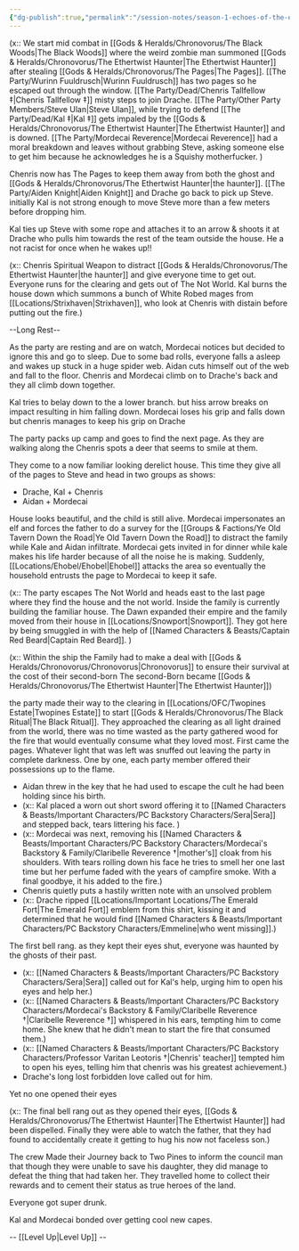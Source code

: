 ```yaml
---
{"dg-publish":true,"permalink":"/session-notes/season-1-echoes-of-the-ethertwist/session-01/","updated":"2025-06-11T21:24:53.590+01:00"}
---
```


(x:: We start mid combat in [[Gods & Heralds/Chronovorus/The Black Woods\|The Black Woods]] where the weird zombie man summoned [[Gods & Heralds/Chronovorus/The Ethertwist Haunter\|The Ethertwist Haunter]] after stealing [[Gods & Heralds/Chronovorus/The Pages\|The Pages]]. [[The Party/Wurinn Fuuldrusch\|Wurinn Fuuldrusch]] has two pages so he escaped out through the window. [[The Party/Dead/Chenris Tallfellow ‡\|Chenris Tallfellow ‡]] misty steps to join Drache. [[The Party/Other Party Members/Steve Ulan\|Steve Ulan]], while trying to defend [[The Party/Dead/Kal ‡\|Kal ‡]] gets impaled by the [[Gods & Heralds/Chronovorus/The Ethertwist Haunter\|The Ethertwist Haunter]] and is downed. [[The Party/Mordecai Reverence\|Mordecai Reverence]] had a moral breakdown and leaves without grabbing Steve, asking someone else to get him because he acknowledges he is a Squishy motherfucker. )

Chenris now has The Pages to keep them away from both the ghost and [[Gods & Heralds/Chronovorus/The Ethertwist Haunter\|the haunter]]. [[The Party/Aiden Knight\|Aiden Knight]] and Drache go back to pick up Steve. initially Kal is not strong enough to move Steve more than a few meters before dropping him.

Kal ties up Steve with some rope and attaches it to an arrow & shoots it at Drache who pulls him towards the rest of the team outside the house. He a not racist for once when he wakes up!! 

(x:: Chenris Spiritual Weapon to distract [[Gods & Heralds/Chronovorus/The Ethertwist Haunter\|the haunter]] and give everyone time to get out. Everyone runs for the clearing and gets out of The Not World. Kal burns the house down which summons a bunch of White Robed mages from [[Locations/Strixhaven\|Strixhaven]], who look at Chenris with distain before putting out the fire.)

--Long Rest--

As the party are resting and are on watch, Mordecai notices but decided to ignore this and go to sleep. Due to some bad rolls, everyone falls a asleep and wakes up stuck in a huge spider web. Aidan cuts himself out of the web and fall to the floor. Chenris and Mordecai climb on to Drache's back and they all climb down together. 

Kal tries to belay down to the a lower branch. but hiss arrow breaks on impact resulting in him falling down. Mordecai loses his grip and falls down but chenris manages to keep his grip on Drache

The party packs up camp and goes to find the next page. As they are walking along the Chenris spots a deer that seems to smile at them.

They come to a now familiar looking derelict house. This time they give all of the pages to Steve and head in two groups as shows:
- Drache, Kal + Chenris 
- Aidan + Mordecai

House looks beautiful, and the child is still alive. Mordecai impersonates an elf and forces the father to do a survey for the [[Groups & Factions/Ye Old Tavern Down the Road\|Ye Old Tavern Down the Road]] to distract the family while Kale and Aidan infiltrate. Mordecai gets invited in for dinner while kale makes his life harder because of all the noise he is making. Suddenly, [[Locations/Ehobel/Ehobel\|Ehobel]] attacks the area so eventually the household entrusts the page to Mordecai to keep it safe. 

(x:: The party escapes The Not World and heads east to the last page where they find the house and the not world. Inside the family is currently building the familiar house. The Dawn expanded their empire and the family moved from their house in [[Locations/Snowport\|Snowport]]. They got here by being smuggled in with the help of [[Named Characters & Beasts/Captain Red Beard\|Captain Red Beard]]. )

(x:: Within the ship the Family had to make a deal with [[Gods & Heralds/Chronovorus/Chronovorus\|Chronovorus]] to ensure their survival at the cost of their second-born The second-Born became [[Gods & Heralds/Chronovorus/The Ethertwist Haunter\|The Ethertwist Haunter]])

the party made their way to the clearing in [[Locations/OFC/Twopines Estate\|Twopines Estate]] to start [[Gods & Heralds/Chronovorus/The Black Ritual\|The Black Ritual]]. They approached the clearing as all light drained from the world, there was no time wasted as the party gathered wood for the fire that would eventually consume what they loved most. First came the pages. Whatever light that was left was snuffed out leaving the party in complete darkness. One by one, each party member offered their possessions up to the flame.

- Aidan threw in the key that he had used to escape the cult he had been holding since his birth. 
- (x:: Kal placed a worn out short sword offering it to [[Named Characters & Beasts/Important Characters/PC Backstory Characters/Sera\|Sera]] and stepped back, tears littering his face. )
- (x:: Mordecai was next, removing his [[Named Characters & Beasts/Important Characters/PC Backstory Characters/Mordecai's Backstory & Family/Claribelle Reverence †\|mother's]] cloak from his shoulders. With tears rolling down his face he tries to smell her one last time but her perfume faded with the years of campfire smoke. With a final goodbye, it his added to the fire.)
- Chenris quietly puts a hastily written note with an unsolved problem 
- (x:: Drache ripped [[Locations/Important Locations/The Emerald Fort\|The Emerald Fort]] emblem from this shirt, kissing it and determined that he would find [[Named Characters & Beasts/Important Characters/PC Backstory Characters/Emmeline\|who went missing]].)


The first bell rang. as they kept their eyes shut, everyone was haunted by the ghosts of their past. 

- (x:: [[Named Characters & Beasts/Important Characters/PC Backstory Characters/Sera\|Sera]] called out for Kal's help, urging him to open his eyes and help her.)
- (x:: [[Named Characters & Beasts/Important Characters/PC Backstory Characters/Mordecai's Backstory & Family/Claribelle Reverence †\|Claribelle Reverence †]] whispered in his ears, tempting him to come home. She knew that he didn't mean to start the fire that consumed them.)
- (x:: [[Named Characters & Beasts/Important Characters/PC Backstory Characters/Professor Varitan Leotoris †\|Chenris' teacher]] tempted him to open his eyes, telling him that chenris was his greatest achievement.)
- Drache's long lost forbidden love called out for him.

Yet no one opened their eyes

(x:: The final bell rang out as they opened their eyes,  [[Gods & Heralds/Chronovorus/The Ethertwist Haunter\|The Ethertwist Haunter]] had been dispelled. Finally they were able to watch the father, that they had found to accidentally create it getting to hug his now not faceless son.)

The crew Made their Journey back to Two Pines to inform the council man that though they were unable to save his daughter, they did manage to defeat the thing that had taken her.  They travelled home to collect their rewards and to cement their status as true heroes of the land.

Everyone got super drunk.

Kal and Mordecai bonded over getting cool new capes.

-- [[Level Up\|Level Up]] --